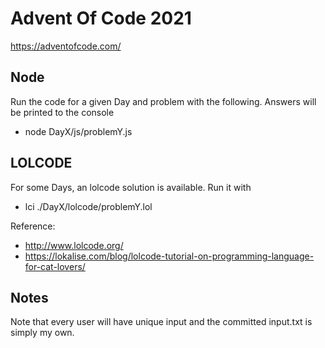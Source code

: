 # Advent Of Code 2021
https://adventofcode.com/

## Node
Run the code for a given Day and problem with the following. Answers
will be printed to the console
- node DayX/js/problemY.js

## LOLCODE
For some Days, an lolcode solution is available. Run it with

- lci ./DayX/lolcode/problemY.lol

Reference: 

- http://www.lolcode.org/
- https://lokalise.com/blog/lolcode-tutorial-on-programming-language-for-cat-lovers/

## Notes

Note that every user will have unique input and the committed input.txt 
is simply my own.
